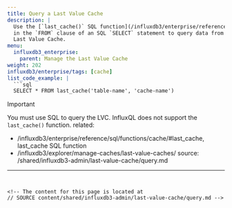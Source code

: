 ```yaml
---
title: Query a Last Value Cache
description: |
  Use the [`last_cache()` SQL function](/influxdb3/enterprise/reference/sql/functions/cache/#last_cache)
  in the `FROM` clause of an SQL `SELECT` statement to query data from the
  Last Value Cache.
menu:
  influxdb3_enterprise:
    parent: Manage the Last Value Cache
weight: 202
influxdb3/enterprise/tags: [cache]
list_code_example: |
  ```sql
  SELECT * FROM last_cache('table-name', 'cache-name')
  ```

  > [!Important]
  > You must use SQL to query the LVC.
  > InfluxQL does not support the `last_cache()` function.
related:
  - /influxdb3/enterprise/reference/sql/functions/cache/#last_cache, last_cache SQL function
  - /influxdb3/explorer/manage-caches/last-value-caches/
source: /shared/influxdb3-admin/last-value-cache/query.md
---
```


<!-- The content for this page is located at
// SOURCE content/shared/influxdb3-admin/last-value-cache/query.md -->
